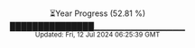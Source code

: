 <p align="center">
⏳Year Progress (52.81 %) <br>
███████████████▁▁▁▁▁▁▁▁▁▁▁▁▁▁▁ <br>
<sub>Updated: Fri, 12 Jul 2024 06:25:39 GMT</sub>
</p>

